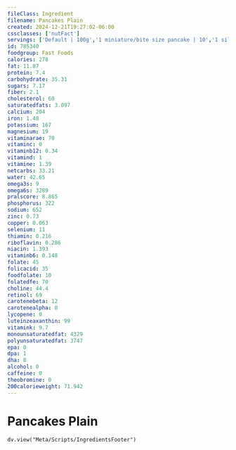 ```yaml
---
fileClass: Ingredient
filename: Pancakes Plain
created: 2024-12-21T19:27:02-06:00
cssclasses: ['nutFact']
servings: ['Default | 100g','1 miniature/bite size pancake | 10','1 silver dollar pancake | 20','1 small pancake | 20','1 medium pancake | 50','1 large pancake | 90','1 extra large pancake | 150','1 surface inch | 2']
id: 785340
foodgroup: Fast Foods
calories: 278
fat: 11.87
protein: 7.4
carbohydrate: 35.31
sugars: 7.17
fiber: 2.1
cholesterol: 60
saturatedfats: 3.097
calcium: 204
iron: 1.48
potassium: 167
magnesium: 19
vitaminarae: 70
vitaminc: 0
vitaminb12: 0.34
vitamind: 1
vitamine: 1.39
netcarbs: 33.21
water: 42.65
omega3s: 9
omega6s: 3289
pralscore: 8.865
phosphorus: 322
sodium: 652
zinc: 0.73
copper: 0.063
selenium: 11
thiamin: 0.216
riboflavin: 0.286
niacin: 1.393
vitaminb6: 0.148
folate: 45
folicacid: 35
foodfolate: 10
folatedfe: 70
choline: 44.4
retinol: 69
carotenebeta: 12
carotenealpha: 0
lycopene: 0
luteinzeaxanthin: 99
vitamink: 9.7
monounsaturatedfat: 4329
polyunsaturatedfat: 3747
epa: 0
dpa: 1
dha: 8
alcohol: 0
caffeine: 0
theobromine: 0
200calorieweight: 71.942
---
```


# Pancakes Plain

```dataviewjs
dv.view("Meta/Scripts/IngredientsFooter")
```